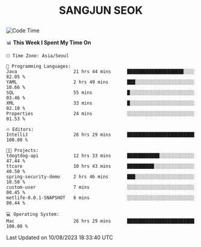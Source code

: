 <h1>
 <p align="center">
   SANGJUN SEOK
 </p>
</h1>

<!--START_SECTION:waka-->
![Code Time](http://img.shields.io/badge/Code%20Time-2%2C765%20hrs%2040%20mins-blue)

📊 **This Week I Spent My Time On** 

```text
🕑︎ Time Zone: Asia/Seoul

💬 Programming Languages: 
Java                     21 hrs 44 mins      █████████████████████░░░░   82.05 % 
YAML                     2 hrs 49 mins       ███░░░░░░░░░░░░░░░░░░░░░░   10.66 % 
SQL                      55 mins             █░░░░░░░░░░░░░░░░░░░░░░░░   03.46 % 
XML                      33 mins             █░░░░░░░░░░░░░░░░░░░░░░░░   02.10 % 
Properties               24 mins             ░░░░░░░░░░░░░░░░░░░░░░░░░   01.53 % 

🔥 Editors: 
IntelliJ                 26 hrs 29 mins      █████████████████████████   100.00 % 

🐱‍💻 Projects: 
tdogtdog-api             12 hrs 33 mins      ████████████░░░░░░░░░░░░░   47.44 % 
ttcare                   10 hrs 43 mins      ██████████░░░░░░░░░░░░░░░   40.50 % 
spring-security-demo     2 hrs 46 mins       ███░░░░░░░░░░░░░░░░░░░░░░   10.50 % 
custom-user              7 mins              ░░░░░░░░░░░░░░░░░░░░░░░░░   00.45 % 
metlife-0.0.1-SNAPSHOT   6 mins              ░░░░░░░░░░░░░░░░░░░░░░░░░   00.44 % 

💻 Operating System: 
Mac                      26 hrs 29 mins      █████████████████████████   100.00 % 
```


 Last Updated on 10/08/2023 18:33:40 UTC
<!--END_SECTION:waka-->
